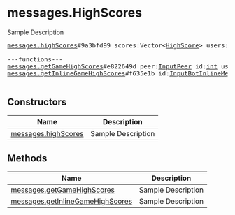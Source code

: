 # messages.HighScores

Sample Description

<pre>
<a href="../constructor/messages.highScores">messages.highScores</a>#9a3bfd99 scores:Vector&lt;<a href="../type/HighScore.md">HighScore</a>&gt; users:Vector&lt;<a href="../type/User.md">User</a>&gt; = <a href="../type/messages.HighScores.md">messages.HighScores</a>;

---functions---
<a href="../method/messages.getGameHighScores">messages.getGameHighScores</a>#e822649d peer:<a href="../type/InputPeer.md">InputPeer</a> id:<a href="../type/int.md">int</a> user_id:<a href="../type/InputUser.md">InputUser</a> = <a href="../type/messages.HighScores.md">messages.HighScores</a>;
<a href="../method/messages.getInlineGameHighScores">messages.getInlineGameHighScores</a>#f635e1b id:<a href="../type/InputBotInlineMessageID.md">InputBotInlineMessageID</a> user_id:<a href="../type/InputUser.md">InputUser</a> = <a href="../type/messages.HighScores.md">messages.HighScores</a>;

</pre>

## Constructors

| Name | Description |
|------|-------------|
| [messages.highScores](../constructor/messages.highScores.md) | Sample Description |

## Methods

| Name | Description |
|------|-------------|
| [messages.getGameHighScores](../method/messages.getGameHighScores.md) | Sample Description |
| [messages.getInlineGameHighScores](../method/messages.getInlineGameHighScores.md) | Sample Description |
